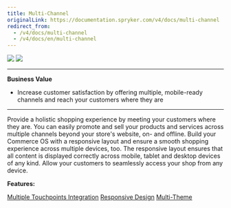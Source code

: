 ```yaml
---
title: Multi-Channel
originalLink: https://documentation.spryker.com/v4/docs/multi-channel
redirect_from:
  - /v4/docs/multi-channel
  - /v4/docs/en/multi-channel
---
```


<div class='feature-text'>
    <div class='feature-images'>
    <img class="light-mode" src="https://spryker.s3.eu-central-1.amazonaws.com/docs/Document+360/Capabilities+icons/light/Multi-Channel.svg"/>
    <img class="dark-mode" src="https://spryker.s3.eu-central-1.amazonaws.com/docs/Document+360/Capabilities+icons/dark/Multi-Channel.svg"/>
    </div>
    <div class="feature-text-wrap">

***
**Business Value**
* Increase customer satisfaction by offering multiple, mobile-ready channels and reach your customers where they are
***

Provide a holistic shopping experience by meeting your customers where they are. You can easily promote and sell your products and services across multiple channels beyond your store's website, on- and offline. Build your Commerce OS with a responsive layout and ensure a smooth shopping experience across multiple devices, too. The responsive layout ensures that all content is displayed correctly across mobile, tablet and desktop devices of any kind. Allow your customers to seamlessly access your shop from any device.
</div>
</div>

**Features:**
<div>
<a class="feature-link" href="https://documentation.spryker.com/v4/docs/multiple-touchpoint-integration">Multiple Touchpoints Integration</a>  
    <a class="feature-link" href="https://documentation.spryker.com/v4/docs/responsive-design">Responsive Design</a>
    <a class="feature-link" href="https://documentation.spryker.com/v4/docs/multi-theme-201907">Multi-Theme</a>
</div>
